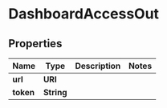 

# DashboardAccessOut

## Properties

Name | Type | Description | Notes
------------ | ------------- | ------------- | -------------
**url** | **URI** |  | 
**token** | **String** |  | 



